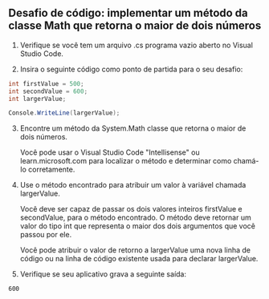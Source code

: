 ## Desafio de código: implementar um método da classe Math que retorna o maior de dois números

1. Verifique se você tem um arquivo .cs programa vazio aberto no Visual Studio Code.

2. Insira o seguinte código como ponto de partida para o seu desafio:
~~~csharp
int firstValue = 500;
int secondValue = 600;
int largerValue;

Console.WriteLine(largerValue);
~~~
3. Encontre um método da System.Math classe que retorna o maior de dois números.

    Você pode usar o Visual Studio Code "Intellisense" ou learn.microsoft.com para localizar o método e determinar como chamá-lo corretamente.

4. Use o método encontrado para atribuir um valor à variável chamada largerValue.

    Você deve ser capaz de passar os dois valores inteiros firstValue e secondValue, para o método encontrado. O método deve retornar um valor do tipo int que representa o maior dos dois argumentos que você passou por ele.

    Você pode atribuir o valor de retorno a largerValue uma nova linha de código ou na linha de código existente usada para declarar largerValue.

5. Verifique se seu aplicativo grava a seguinte saída:
~~~
600
~~~